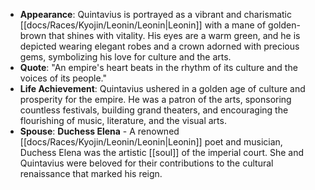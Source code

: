 - **Appearance**: Quintavius is portrayed as a vibrant and charismatic [[docs/Races/Kyojin/Leonin/Leonin|Leonin]] with a mane of golden-brown that shines with vitality. His eyes are a warm green, and he is depicted wearing elegant robes and a crown adorned with precious gems, symbolizing his love for culture and the arts.
- **Quote**: "An empire's heart beats in the rhythm of its culture and the voices of its people."
- **Life Achievement**: Quintavius ushered in a golden age of culture and prosperity for the empire. He was a patron of the arts, sponsoring countless festivals, building grand theaters, and encouraging the flourishing of music, literature, and the visual arts.
- **Spouse**: **Duchess Elena** - A renowned [[docs/Races/Kyojin/Leonin/Leonin|Leonin]] poet and musician, Duchess Elena was the artistic [[soul]] of the imperial court. She and Quintavius were beloved for their contributions to the cultural renaissance that marked his reign.
